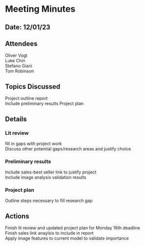 # Meeting Minutes
## Date: 12/01/23

## Attendees
Oliver Vogt  
Luke Chin  
Stefano Giani  
Tom Robinson

## Topics Discussed
Project outline report  
Include preliminary results
Project plan  

## Details
### Lit review
fill in gaps with project work  
Discuss other potential gaps/research areas and justify choice  

### Preliminary results
Include sales-best seller link to justify project  
Include image analysis validation results  

### Project plan
Outline steps necessary to fill research gap

## Actions
Finish lit review and updated project plan for Monday 16th deadline  
Finish sales link anaylsis to include in report  
Apply image features to current model to validate importance
